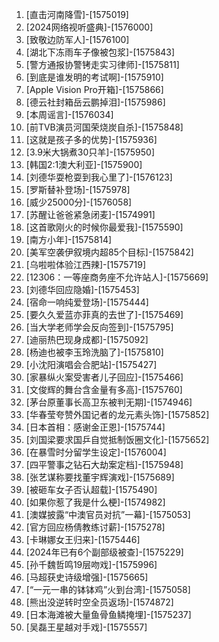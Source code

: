 
1. [直击河南降雪]-[1575019]
1. [2024网络视听盛典]-[1576000]
1. [致敬边防军人]-[1576100]
1. [湖北下冻雨车子像被包浆]-[1575843]
1. [警方通报协警铐走实习律师]-[1575811]
1. [到底是谁发明的考试啊]-[1575910]
1. [Apple Vision Pro开箱]-[1575866]
1. [德云社封箱岳云鹏掉泪]-[1575986]
1. [本周谣言]-[1576034]
1. [前TVB演员河国荣烧炭自杀]-[1575848]
1. [这就是孩子多的优势]-[1575936]
1. [3.9米大锅煮30只羊]-[1575950]
1. [韩国2:1澳大利亚]-[1575900]
1. [刘德华耍枪耍到我心里了]-[1576123]
1. [罗斯替补登场]-[1575978]
1. [威少25000分]-[1576058]
1. [苏醒让爸爸紧急闭麦]-[1574991]
1. [这首歌刚火的时候你最爱我]-[1575590]
1. [南方小年]-[1575814]
1. [美军空袭伊叙境内超85个目标]-[1575842]
1. [乌啦啦体验江西辣]-[1575719]
1. [12306：一等座商务座不允许站人]-[1575669]
1. [刘德华回应隐婚]-[1575453]
1. [宿命一响纯爱登场]-[1575444]
1. [要久久爱蓝亦菲真的去世了]-[1575469]
1. [当大学老师学会反向签到]-[1575795]
1. [迪丽热巴现身成都]-[1575092]
1. [杨迪也被李玉玲洗脑了]-[1575810]
1. [小沈阳演唱会合肥站]-[1575427]
1. [家暴纵火案受害者儿子回应]-[1575466]
1. [文俊辉的舞台含金量有多高]-[1575760]
1. [茅台原董事长高卫东被判无期]-[1574946]
1. [华春莹夸赞外国记者的龙元素头饰]-[1575852]
1. [日本首相：感谢金正恩]-[1575744]
1. [刘国梁要求国乒自觉抵制饭圈文化]-[1575652]
1. [在暴雪时分留学生设定]-[1576004]
1. [四平警事之钻石大劫案定档]-[1575948]
1. [张艺谋称要找董宇辉演戏]-[1575689]
1. [被砸车女子否认超载]-[1575490]
1. [如果你惹了我是什么梗]-[1574982]
1. [澳媒披露“中澳官员对抗”一幕]-[1575053]
1. [官方回应杨倩教练讨薪]-[1575278]
1. [卡琳娜女王归来]-[1575446]
1. [2024年已有6个副部级被查]-[1575229]
1. [孙千魏哲鸣19层吻戏]-[1575996]
1. [马超获史诗级增强]-[1575665]
1. [“一元一串的钵钵鸡”火到台湾]-[1575058]
1. [熊出没逆转时空全员返场]-[1574872]
1. [日本海滩被大量鱼骨鱼鳞掩埋]-[1575237]
1. [吴磊王星越对手戏]-[1575557]